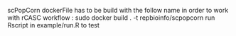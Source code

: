 scPopCorn dockerFile has to be build with the follow name in order to work with rCASC workflow : sudo docker build . -t 
repbioinfo/scpopcorn run Rscript in example/run.R to test
